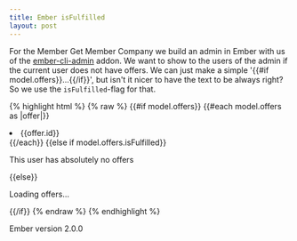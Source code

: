 ```yaml
---
title: Ember isFulfilled
layout: post
---
```


For the Member Get Member Company we build an admin in Ember with us of the [ember-cli-admin](https://github.com/ember-admin/ember-cli-admin) addon.
We want to show to the users of the admin if the current user does not have offers. We can just make a simple '{{#if model.offers}}...{{/if}}', 
but isn't it nicer to have the text to be always right? So we use the `isFulfilled`-flag for that.

{% highlight html %}
{% raw %}
{{#if model.offers}}
  {{#each model.offers as |offer|}}
    <li>{{offer.id}}</li>
  {{/each}}
{{else if model.offers.isFulfilled}}
  <p>This user has absolutely no offers</p>
{{else}}
  <p>Loading offers...</p>
{{/if}}
{% endraw %}
{% endhighlight %}

Ember version 2.0.0
